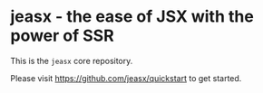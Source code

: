 # jeasx - the ease of JSX with the power of SSR

This is the `jeasx` core repository.

Please visit <https://github.com/jeasx/quickstart> to get started.
